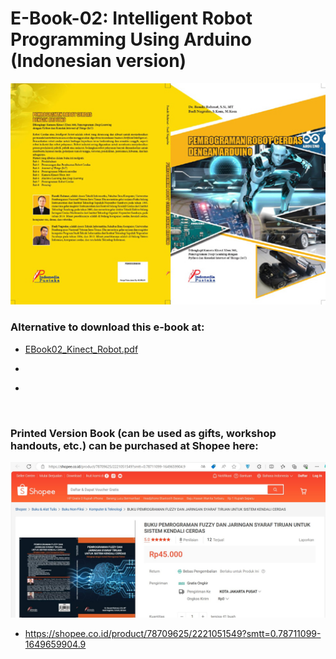 # E-Book-02: Intelligent Robot Programming Using Arduino (Indonesian version)

<p align="center">
  <img src="https://github.com/bsrahmat/ebook-02/blob/main/buku2.jpg" alt="" class="img-responsive" width="700">
</p>

### Alternative to download this e-book at:

- <a href="https://github.com/bsrahmat/ebook-02/blob/main/EBook02_Kinect_Robot.pdf" target="_blank">EBook02_Kinect_Robot.pdf</a>

- <a href="" target="_blank"></a>

- <a href="" target="_blank"></a>

<br>

### Printed Version Book (can be used as gifts, workshop handouts, etc.) can be purchased at Shopee here:

<p align="center">
<a href="https://shopee.co.id/product/78709625/2221051549?smtt=0.78711099-1649659904.9" target="_blank"><img src="https://github.com/bsrahmat/ebook-01/blob/main/shopee_book01.jpg" alt="" class="img-responsive" width="700">
</a>
</p>

- <a href="https://shopee.co.id/product/78709625/2221051549?smtt=0.78711099-1649659904.9" target="_blank">https://shopee.co.id/product/78709625/2221051549?smtt=0.78711099-1649659904.9</a>
